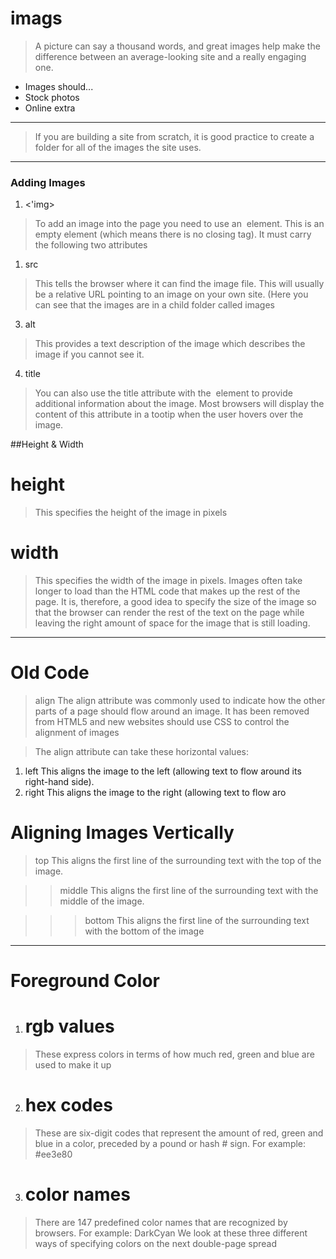 # imags
>A picture can say a thousand words, and great 
images help make the difference between an 
average-looking site and a really engaging one.

* Images should...
* Stock photos
* Online extra

----------------
>If you are building a site from scratch, it is good 
practice to create a folder for all of the images 
the site uses.
--------------

### Adding Images

1.  <'img>
> To add an image into the page 
you need to use an <img>
element. This is an empty 
element (which means there is 
no closing tag). It must carry the 
following two attributes

1. src
>This tells the browser where 
it can find the image file. This 
will usually be a relative URL 
pointing to an image on your 
own site. (Here you can see that 
the images are in a child folder 
called images

3. alt
> This provides a text description 
of the image which describes the 
image if you cannot see it.

4. title
> You can also use the title
attribute with the <img> element 
to provide additional information 
about the image. Most browsers 
will display the content of this 
attribute in a tootip when the 
user hovers over the image.

##Height & Width
# height
>This specifies the height of the 
image in pixels

# width
>This specifies the width of the 
image in pixels.
Images often take longer to 
load than the HTML code that 
makes up the rest of the page. 
It is, therefore, a good idea to 
specify the size of the image 
so that the browser can render 
the rest of the text on the page 
while leaving the right amount of 
space for the image that is still 
loading.

--------------------
# Old Code
>align 
The align attribute was 
commonly used to indicate how 
the other parts of a page should 
flow around an image. It has 
been removed from HTML5 
and new websites should use 
CSS to control the alignment of 
images 


> The align attribute can take 
these horizontal values:
1. left
This aligns the image to the left 
(allowing text to flow around its 
right-hand side).
2. right
This aligns the image to the right 
(allowing text to flow aro

# Aligning Images Vertically
> top
This aligns the first line of the 
surrounding text with the top of 
the image.

>>middle
This aligns the first line of the 
surrounding text with the middle 
of the image.

>>>bottom
This aligns the first line of the 
surrounding text with the bottom 
of the image

------------------


# Foreground Color

1. # rgb values
> These express colors in terms 
of how much red, green and 
blue are used to make it up

 2. # hex codes
> These are six-digit codes that 
represent the amount of red, 
green and blue in a color, 
preceded by a pound or hash # 
sign. For example: #ee3e80

3. # color names
> There are 147 predefined color 
names that are recognized 
by browsers. For example: 
DarkCyan
We look at these three different 
ways of specifying colors on the 
next double-page spread